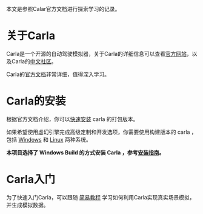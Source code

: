 本文是参照Calar官方文档进行探索学习的记录。

# 关于Carla
Carla是一个开源的自动驾驶模拟器，关于Carla的详细信息可以查看[官方网站](https://carla.org/)，以及Carla的[中文社区](https://www.carla.org.cn/#/)。

Carla的[官方文档](https://carla.readthedocs.io/en/latest/)非常详细，值得深入学习。

# Carla的安装

根据官方文档介绍，你可以[快速安装](#https://carla.readthedocs.io/en/latest/start_quickstart/) carla 的打包版本。

如果希望使用虚幻引擎完成高级定制和开发选项，你需要使用构建版本的 carla ，包括 [Windows](#https://carla.readthedocs.io/en/latest/build_windows/) 和 [Linux](#https://carla.readthedocs.io/en/latest/build_linux/) 两种系统。

**本项目选择了 Windows Build 的方式安装 Carla ，参考[安装指南](/0.%20安装指南.md)。**

# Carla入门

为了快速入门Carla，可以跟随 [简易教程](/1.%20简易教程.md) 学习如何利用Carla实现真实场景模拟，并生成模拟数据。